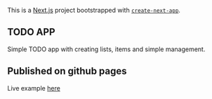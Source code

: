 This is a [Next.js](https://nextjs.org) project bootstrapped with [`create-next-app`](https://nextjs.org/docs/app/api-reference/cli/create-next-app).

## TODO APP

Simple TODO app with creating lists, items and simple management.


## Published on github pages

Live example [here](https://dominikdorcak.github.io/todo/) 
